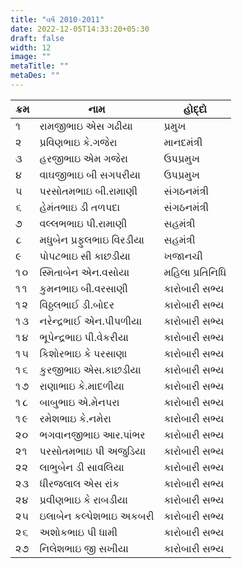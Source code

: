 ```yaml
---
title: "વર્ષ 2010-2011"
date: 2022-12-05T14:33:20+05:30
draft: false
width: 12
image: ""
metaTitle: ""
metaDes: ""
---
```


| ક્રમ | નામ | હોદ્દો |
| --- | --- | --- |
| ૧ | રામજીભાઇ એસ ગઢીયા | પ્રમુખ |
| ૨ | પ્રવિણભાઇ કે.ગજેરા | માનદમંત્રી |
| ૩ | હરજીભાઇ એમ ગજેરા | ઉપપ્રમુખ |
| ૪ | વાઘજીભાઇ બી સગપરીયા | ઉપપ્રમુખ |
| ૫ | પરસોતમભાઇ બી.રામાણી | સંગઠનમંત્રી |
| ૬ | હેમંતભાઇ ડી તળપદા | સંગઠનમંત્રી |
| ૭ | વલ્લભભાઇ પી.રામાણી | સહમંત્રી |
| ૮ | મધુબેન પ્રફુલભાઇ વિરડીયા | સહમંત્રી |
| ૯ | પોપટભાઇ સી કાછડીયા | ખજાનચી |
| ૧૦ | સ્મિતાબેન એન.વસોયા | મહિલા પ્રતિનિધિ |
| ૧૧ | કુમનભાઇ બી.વરસાણી | કારોબારી સભ્ય |
| ૧૨ | વિઠ્ઠલભાઈ ડી.બોદર | કારોબારી સભ્ય |
| ૧૩ | નરેન્દ્રભાઈ એન.પીપળીયા | કારોબારી સભ્ય |
| ૧૪ | ભૂપેન્દ્રભાઇ પી.વેકરીયા | કારોબારી સભ્ય |
| ૧૫ | કિશોરભાઇ કે પરસાણા | કારોબારી સભ્ય |
| ૧૬ | કુરજીભાઇ એસ.કાછડીયા | કારોબારી સભ્ય |
| ૧૭ | રાણાભાઇ કે.માદળીયા | કારોબારી સભ્ય |
| ૧૮ | બાબુભાઇ એ.મેનપરા | કારોબારી સભ્ય |
| ૧૯ | રમેશભાઇ કે.નમેરા | કારોબારી સભ્ય |
| ૨૦ | ભગવાનજીભાઇ આર.પાંભર | કારોબારી સભ્ય |
| ૨૧ | પરસોતમભાઇ પી અજુડિયા | કારોબારી સભ્ય |
| ૨૨ | લાભુબેન ડી સાવલિયા | કારોબારી સભ્ય |
| ૨૩ | ધીરજલાલ એસ રાંક | કારોબારી સભ્ય |
| ૨૪ | પ્રવીણભાઇ કે રાબડીયા | કારોબારી સભ્ય |
| ૨૫ | ઇલાબેન કલ્પેશભાઇ અકબરી | કારોબારી સભ્ય |
| ૨૬ | અશોકભાઇ પી ધામી | કારોબારી સભ્ય |
| ૨૭ | નિલેશભાઇ જી સખીયા | કારોબારી સભ્ય |
